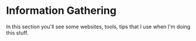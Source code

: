 # Information Gathering
In this section you'll see some websites, tools, tips that I use when I'm doing this stuff.
